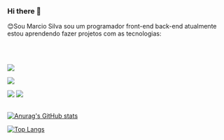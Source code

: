 ### Hi there 👋

:blush:Sou Marcio Silva sou um programador front-end back-end atualmente estou aprendendo fazer projetos com as tecnologias:

<br>
<br>

 <a href="https://google.com"><img src="https://img.shields.io/badge/HTML5-E34F26?style=for-the-badge&logo=html5&logoColor=white"></a>


 <a href="https://google.com"><img src="https://img.shields.io/badge/CSS3-1572B6?style=for-the-badge&logo=css3&logoColor=white"></a>
 
 
 <img src="https://img.shields.io/badge/JavaScript-F7DF1E?style=for-the-badge&logo=javascript&logoColor=black">
 
 
 <img src="https://img.shields.io/badge/Node.js-43853D?style=for-the-badge&logo=node.js&logoColor=white">



 <br>
 <br>
 
 [![Anurag's GitHub stats](https://github-readme-stats.vercel.app/api?username=Marciosilvamoraes)](https://github.com/anuraghazra/github-readme-stats)
 
 [![Top Langs](https://github-readme-stats.vercel.app/api/top-langs/?username=marciosilvamoraes)](https://github.com/anuraghazra/github-readme-stats)


 
 
 
